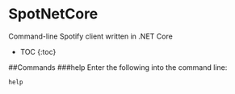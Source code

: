 # SpotNetCore
Command-line Spotify client written in .NET Core

* TOC
{:toc}

##Commands
###help
Enter the following into the command line:
```
help
```
